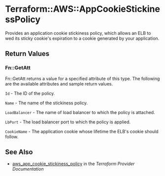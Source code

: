 # Terraform::AWS::AppCookieStickinessPolicy

Provides an application cookie stickiness policy, which allows an ELB to wed its sticky cookie's expiration to a cookie generated by your application.

## Return Values

### Fn::GetAtt

Fn::GetAtt returns a value for a specified attribute of this type. The following are the available attributes and sample return values.

`Id` - The ID of the policy.

`Name` - The name of the stickiness policy.

`LoadBalancer` - The name of load balancer to which the policy is attached.

`LbPort` - The load balancer port to which the policy is applied.

`CookieName` - The application cookie whose lifetime the ELB's cookie should follow.

## See Also

* [aws_app_cookie_stickiness_policy](https://www.terraform.io/docs/providers/aws/r/app_cookie_stickiness_policy.html) in the _Terraform Provider Documentation_